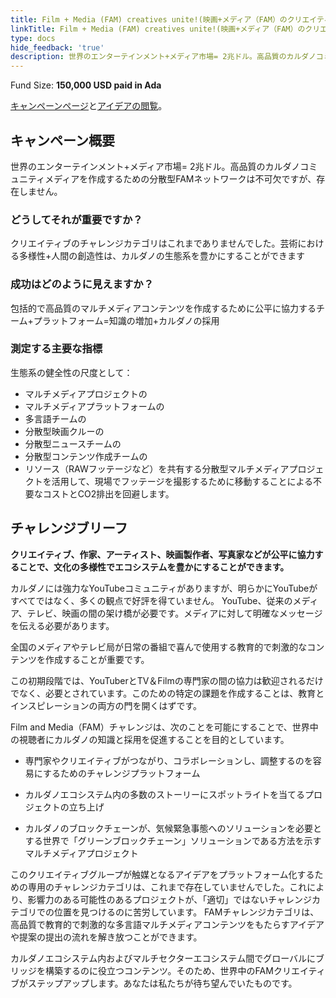 ```yaml
---
title: Film + Media (FAM) creatives unite!(映画+メディア（FAM）のクリエイティブが団結！)
linkTitle: Film + Media (FAM) creatives unite!(映画+メディア（FAM）のクリエイティブが団結！)
type: docs
hide_feedback: 'true'
description: 世界のエンターテインメント+メディア市場= 2兆ドル。高品質のカルダノコミュニティメディアを作成するための分散型FAMネットワークは不可欠ですが、存在しません。
---
```


Fund Size: **150,000 USD paid in Ada**

[キャンペーンページ](https://cardano.ideascale.com/c/idea/383633)と[アイデアの閲覧]()。

## キャンペーン概要

世界のエンターテインメント+メディア市場= 2兆ドル。高品質のカルダノコミュニティメディアを作成するための分散型FAMネットワークは不可欠ですが、存在しません。

### どうしてそれが重要ですか？

クリエイティブのチャレンジカテゴリはこれまでありませんでした。芸術における多様性+人間の創造性は、カルダノの生態系を豊かにすることができます

### 成功はどのように見えますか？

包括的で高品質のマルチメディアコンテンツを作成するために公平に協力するチーム+プラットフォーム=知識の増加+カルダノの採用

### 測定する主要な指標

生態系の健全性の尺度として：

- マルチメディアプロジェクトの
- マルチメディアプラットフォームの
- 多言語チームの
- 分散型映画クルーの
- 分散型ニュースチームの
- 分散型コンテンツ作成チームの
- リソース（RAWフッテージなど）を共有する分散型マルチメディアプロジェクトを活用して、現場でフッテージを撮影するために移動することによる不要なコストとCO2排出を回避します。

## チャレンジブリーフ

**クリエイティブ、作家、アーティスト、映画製作者、写真家などが公平に協力することで、文化の多様性でエコシステムを豊かにすることができます。**

カルダノには強力なYouTubeコミュニティがありますが、明らかにYouTubeがすべてではなく、多くの観点で好評を得ていません。 YouTube、従来のメディア、テレビ、映画の間の架け橋が必要です。メディアに対して明確なメッセージを伝える必要があります。

全国のメディアやテレビ局が日常の番組で喜んで使用する教育的で刺激的なコンテンツを作成することが重要です。

この初期段階では、YouTuberとTV＆Filmの専門家の間の協力は歓迎されるだけでなく、必要とされています。このための特定の課題を作成することは、教育とインスピレーションの両方の門を開くはずです。

Film and Media（FAM）チャレンジは、次のことを可能にすることで、世界中の視聴者にカルダノの知識と採用を促進することを目的としています。

- 専門家やクリエイティブがつながり、コラボレーションし、調整するのを容易にするためのチャレンジプラットフォーム

- カルダノエコシステム内の多数のストーリーにスポットライトを当てるプロジェクトの立ち上げ

- カルダノのブロックチェーンが、気候緊急事態へのソリューションを必要とする世界で「グリーンブロックチェーン」ソリューションである方法を示すマルチメディアプロジェクト

このクリエイティブグループが触媒となるアイデアをプラットフォーム化するための専用のチャレンジカテゴリは、これまで存在していませんでした。これにより、影響力のある可能性のあるプロジェクトが、「適切」ではないチャレンジカテゴリでの位置を見つけるのに苦労しています。 FAMチャレンジカテゴリは、高品質で教育的で刺激的な多言語マルチメディアコンテンツをもたらすアイデアや提案の提出の流れを解き放つことができます。

カルダノエコシステム内およびマルチセクターエコシステム間でグローバルにブリッジを構築するのに役立つコンテンツ。そのため、世界中のFAMクリエイティブがステップアップします。あなたは私たちが待ち望んでいたものです。
